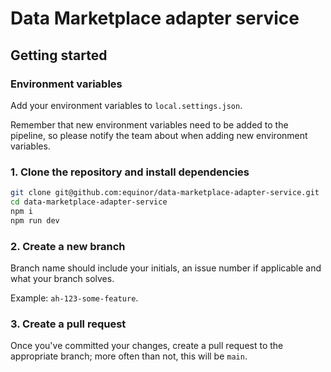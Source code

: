 # Data Marketplace adapter service

## Getting started

### Environment variables

Add your environment variables to `local.settings.json`.

Remember that new environment variables need to be added to the pipeline, so please notify the team about when adding new environment variables.

### 1. Clone the repository and install dependencies

```sh
git clone git@github.com:equinor/data-marketplace-adapter-service.git
cd data-marketplace-adapter-service
npm i
npm run dev
```

### 2. Create a new branch

Branch name should include your initials, an issue number if applicable and what your branch solves.

Example: `ah-123-some-feature`.

### 3. Create a pull request

Once you've committed your changes, create a pull request to the appropriate branch; more often than not, this will be `main`.
